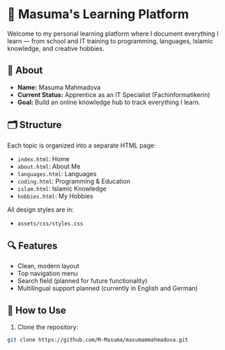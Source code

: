 # 🌱 Masuma's Learning Platform

Welcome to my personal learning platform where I document everything I learn — from school and IT training to programming, languages, Islamic knowledge, and creative hobbies.

## 🌟 About

- **Name:** Masuma Mahmadova
- **Current Status:** Apprentice as an IT Specialist (Fachinformatikerin)
- **Goal:** Build an online knowledge hub to track everything I learn.

## 🗂️ Structure

Each topic is organized into a separate HTML page:
- `index.html`: Home
- `about.html`: About Me
- `languages.html`: Languages
- `coding.html`: Programming & Education
- `islam.html`: Islamic Knowledge
- `hobbies.html`: My Hobbies

All design styles are in:
- `assets/css/styles.css`

## 🔍 Features

- Clean, modern layout
- Top navigation menu
- Search field (planned for future functionality)
- Multilingual support planned (currently in English and German)

## 📌 How to Use

1. Clone the repository:

```bash
git clone https://github.com/M-Masuma/masumammahmadova.git
